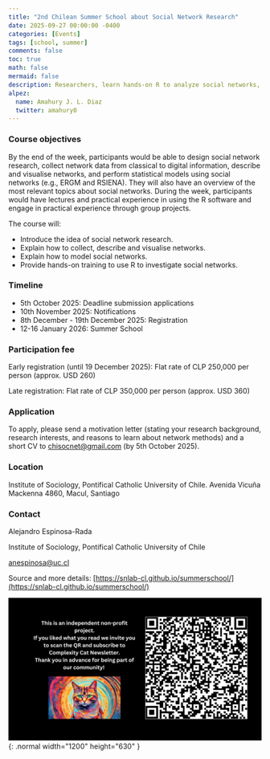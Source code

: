 ```yaml
---
title: "2nd Chilean Summer School about Social Network Research"
date: 2025-09-27 00:00:00 -0400
categories: [Events]
tags: [school, summer]
comments: false
toc: true
math: false
mermaid: false
description: Researchers, learn hands-on R to analyze social networks, visualize & model real data, and connect with international peers & expert speakers.
alpez:
  name: Amahury J. L. Diaz
  twitter: amahury0
---
```

### Course objectives
By the end of the week, participants would be able to design social network research, collect network data from classical to digital information, describe and visualise networks, and perform statistical models using social networks (e.g., ERGM and RSIENA). They will also have an overview of the most relevant topics about social networks. During the week, participants would have lectures and practical experience in using the R software and engage in practical experience through group projects.

The course will:
- Introduce the idea of social network research.
- Explain how to collect, describe and visualise networks.
- Explain how to model social networks.
- Provide hands-on training to use R to investigate social networks.

### Timeline
- 5th October 2025: Deadline submission applications
- 10th November 2025: Notifications
- 8th December - 19th December 2025: Registration
- 12-16 January 2026: Summer School

### Participation fee
Early registration (until 19 December 2025): Flat rate of CLP 250,000 per person (approx. USD 260)

Late registration: Flat rate of CLP 350,000 per person (approx. USD 360)

### Application
To apply, please send a motivation letter (stating your research background, research interests, and reasons to learn about network methods) and a short CV to chisocnet@gmail.com (by 5th October 2025).

### Location
Institute of Sociology, Pontifical Catholic University of Chile. Avenida Vicuña Mackenna 4860, Macul, Santiago

### Contact
Alejandro Espinosa-Rada

Institute of Sociology, Pontifical Catholic University of Chile

anespinosa@uc.cl

Source and more details: [https://snlab-cl.github.io/summerschool/](https://snlab-cl.github.io/summerschool/)

![Desktop View](/assets/img/fix/complexity-cat-newsletter.png){: .normal width="1200" height="630" }
